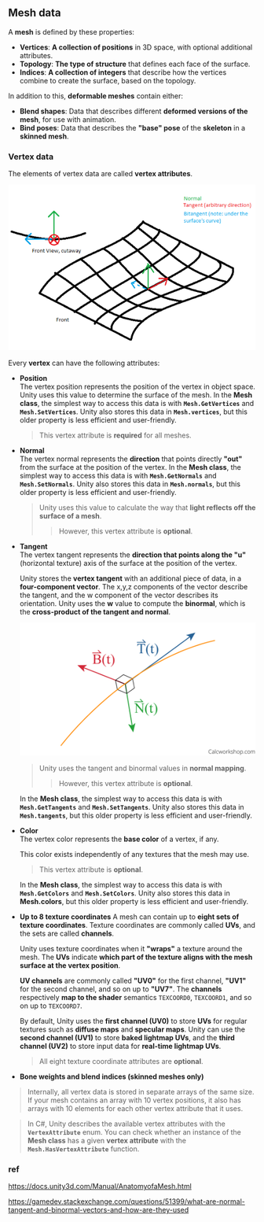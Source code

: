 ## Mesh data

A **mesh** is defined by these properties:

- **Vertices**: **A collection of positions** in 3D space, with optional additional attributes.
- **Topology**: **The type of structure** that defines each face of the surface.
- **Indices**: **A collection of integers** that describe how the vertices combine to create the surface, based on the topology.


In addition to this, **deformable meshes** contain either:

- **Blend shapes**: Data that describes different **deformed versions of the mesh**, for use with animation.
- **Bind poses**: Data that describes the **"base" pose** of the **skeleton** in a **skinned mesh**.


### Vertex data
The elements of vertex data are called **vertex attributes**.


![](../img/tAQNN.png)


Every **vertex** can have the following attributes:

- **Position** \
  The vertex position represents the position of the vertex in object space. Unity uses this value to determine the surface of the mesh. In the **Mesh class**, the simplest way to access this data is with **`Mesh.GetVertices`** and **`Mesh.SetVertices`**. Unity also stores this data in **`Mesh.vertices`**, but this older property is less efficient and user-friendly.
  > This vertex attribute is **required** for all meshes.
- **Normal** \
  The vertex normal represents the **direction** that points directly **"out"** from the surface at the position of the vertex. 
  In the **Mesh class**, the simplest way to access this data is with **`Mesh.GetNormals`** and **`Mesh.SetNormals`**. Unity also stores this data in **`Mesh.normals`**, but this older property is less efficient and user-friendly.
  > Unity uses this value to calculate the way that **light reflects off the surface of a mesh**.
  > > However, this vertex attribute is **optional**.
- **Tangent** \
  The vertex tangent represents the **direction that points along the "u"** (horizontal texture) axis of the surface at the position of the vertex.
  
  Unity stores the **vertex tangent** with an additional piece of data, in a **four-component vector**. The x,y,z components of the vector describe the tangent, and the w component of the vector describes its orientation. Unity uses the **w** value to compute the **binormal**, which is the **cross-product of the tangent and normal**.
  
  ![](../img/unit-tangent-normal-and-binormal-vectors.png)
  
  > Unity uses the tangent and binormal values in **normal mapping**.
  > > However, this vertex attribute is **optional**.

  In the **Mesh class**, the simplest way to access this data is with **`Mesh.GetTangents`** and **`Mesh.SetTangents`**. Unity also stores this data in **`Mesh.tangents`**, but this older property is less efficient and user-friendly.
- **Color** \
  The vertex color represents the **base color** of a vertex, if any.
  
  This color exists independently of any textures that the mesh may use.
  > This vertex attribute is **optional**.

  In the **Mesh class**, the simplest way to access this data is with **`Mesh.GetColors`** and **`Mesh.SetColors`**. Unity also stores this data in **Mesh.colors**, but this older property is less efficient and user-friendly.
  
- **Up to 8 texture coordinates**
  A mesh can contain up to **eight sets of texture coordinates**. Texture coordinates are commonly called **UVs**, and the sets are called **channels**.
  
  Unity uses texture coordinates when it **"wraps"** a texture around the mesh. The **UVs** indicate **which part of the texture aligns with the mesh surface at the vertex position**.
  
  **UV channels** are commonly called **"UV0"** for the first channel, **"UV1"** for the second channel, and so on up to **"UV7"**. The **channels** respectively **map to the shader** semantics `TEXCOORD0`, `TEXCOORD1`, and so on up to `TEXCOORD7`.
  
  By default, Unity uses the **first channel (UV0)** to store **UVs** for regular textures such as **diffuse maps** and **specular maps**. Unity can use the **second channel (UV1)** to store **baked lightmap
 UVs**, and the **third channel (UV2)** to store input data for **real-time lightmap UVs**.
  
  > All eight texture coordinate attributes are **optional**.
  
  
  
- **Bone weights and blend indices (skinned meshes only)**

> Internally, all vertex data is stored in separate arrays of the same size. If your mesh contains an array with 10 vertex positions, it also has arrays with 10 elements for each other vertex attribute that it uses.

> In C#, Unity describes the available vertex attributes with the **`VertexAttribute`** enum. You can check whether an instance of the **Mesh class** has a given **vertex attribute** with the **`Mesh.HasVertexAttribute`** function.







### ref

https://docs.unity3d.com/Manual/AnatomyofaMesh.html

https://gamedev.stackexchange.com/questions/51399/what-are-normal-tangent-and-binormal-vectors-and-how-are-they-used


